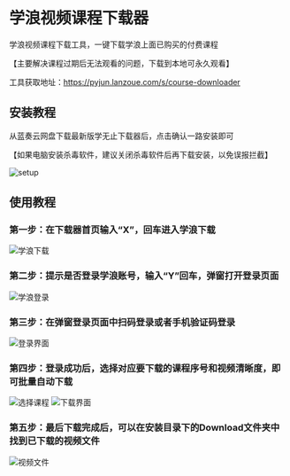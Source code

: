 # 学浪视频课程下载器

学浪视频课程下载工具，一键下载学浪上面已购买的付费课程

【主要解决课程过期后无法观看的问题，下载到本地可永久观看】

工具获取地址：https://pyjun.lanzoue.com/s/course-downloader

## 安装教程
从蓝奏云网盘下载最新版学无止下载器后，点击确认一路安装即可

【如果电脑安装杀毒软件，建议关闭杀毒软件后再下载安装，以免误报拦截】

![setup](https://github.com/PyJun/xuelang_downlaoder/assets/39453044/32134058-2a36-4966-a519-1d4d82b2c347)


## 使用教程
### 第一步：在下载器首页输入“X”，回车进入学浪下载
![学浪下载](https://github.com/PyJun/xuelang_downlaoder/assets/39453044/475b6d47-ed81-4e56-8c9b-64ef2b89ed0d)
### 第二步：提示是否登录学浪账号，输入“Y”回车，弹窗打开登录页面
![学浪登录](https://github.com/PyJun/xuelang_downlaoder/assets/39453044/91fba047-b49b-439a-8a18-83f272c815b8)
### 第三步：在弹窗登录页面中扫码登录或者手机验证码登录
![登录界面](https://github.com/PyJun/xuelang_downlaoder/assets/39453044/ebfcda7e-3f17-4b50-8b3c-ab5f03684434)
### 第四步：登录成功后，选择对应要下载的课程序号和视频清晰度，即可批量自动下载
![选择课程](https://github.com/PyJun/xuelang_downlaoder/assets/39453044/679df1c6-c496-4cb2-9aa2-3aa0a1f81ade)
![下载界面](https://github.com/PyJun/xuelang_downlaoder/assets/39453044/0d2e5c1d-41e1-4887-a47e-e14b3f994a48)
### 第五步：最后下载完成后，可以在安装目录下的Download文件夹中找到已下载的视频文件
![视频文件](https://github.com/PyJun/xuelang_downlaoder/assets/39453044/4937e50f-b954-42af-b2c7-ce638d763f45)
